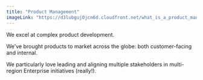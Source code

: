```yaml
---
title: "Product Management"
imageLink: "https://d3lubguj0jcn6d.cloudfront.net/what_is_a_product_manager-570x320.png"
---
```


We excel at complex product development.

We've brought products to market across the globe: both customer-facing and
internal.

We particularly love leading and aligning multiple stakeholders in
multi-region Enterprise initiatives (really!).
